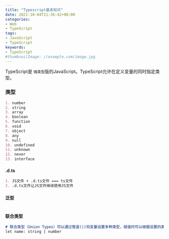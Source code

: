 ```yaml
---
title: "Typescript基本知识"
date: 2021-10-04T21:36:42+08:00
categories:
- Web
- TypeScript
tags:
- JavaScript
- TypeScript
keywords:
- TypeScript
#thumbnailImage: //example.com/image.jpg
---
```


TypeScript是 `强类型`版的JavaScript。TypeScript允许在定义变量的同时指定类型。

<!--more-->

### 类型

```markdown
1. number
2. string
3. array
4. boolean
5. function
6. void
7. object
8. any
9. null
10. undefined
11. unknown
12. never
13. interface
```

#### .d.ts

```markdown
1. JS文件 + .d.ts文件 === ts文件
2. .d.ts文件让JS文件继续使用JS文件
```

#### 泛型

```markdown

```

#### 联合类型

```markdown
# 联合类型（Union Types）可以通过管道(|)将变量设置多种类型，赋值时可以根据设置的类型来赋值。
let name: string | number
```